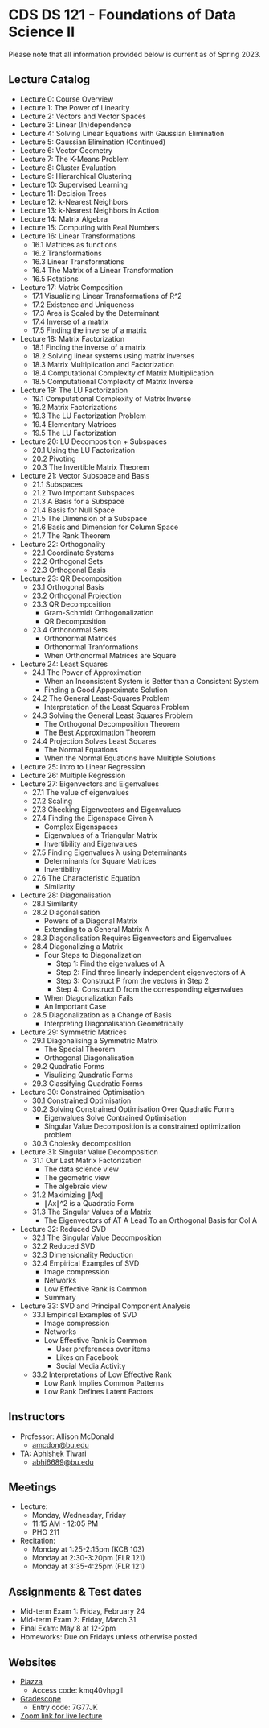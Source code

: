 # CDS DS 121 - Foundations of Data Science II

Please note that all information provided below is current as of Spring 2023.

## Lecture Catalog

- Lecture 0: Course Overview
- Lecture 1: The Power of Linearity
- Lecture 2: Vectors and Vector Spaces
- Lecture 3: Linear (In)dependence
- Lecture 4: Solving Linear Equations with Gaussian Elimination
- Lecture 5: Gaussian Elimination (Continued)
- Lecture 6: Vector Geometry
- Lecture 7: The K-Means Problem
- Lecture 8: Cluster Evaluation
- Lecture 9: Hierarchical Clustering
- Lecture 10: Supervised Learning
- Lecture 11: Decision Trees
- Lecture 12: k-Nearest Neighbors
- Lecture 13: k-Nearest Neighbors in Action
- Lecture 14: Matrix Algebra
- Lecture 15: Computing with Real Numbers
- Lecture 16: Linear Transformations
  - 16.1 Matrices as functions
  - 16.2 Transformations
  - 16.3 Linear Transformations
  - 16.4 The Matrix of a Linear Transformation
  - 16.5 Rotations
- Lecture 17: Matrix Composition
  - 17.1 Visualizing Linear Transformations of R^2
  - 17.2 Existence and Uniqueness
  - 17.3 Area is Scaled by the Determinant
  - 17.4 Inverse of a matrix
  - 17.5 Finding the inverse of a matrix
- Lecture 18: Matrix Factorization
  - 18.1 Finding the inverse of a matrix
  - 18.2 Solving linear systems using matrix inverses
  - 18.3 Matrix Multiplication and Factorization
  - 18.4 Computational Complexity of Matrix Multiplication
  - 18.5 Computational Complexity of Matrix Inverse
- Lecture 19: The LU Factorization
  - 19.1 Computational Complexity of Matrix Inverse
  - 19.2 Matrix Factorizations
  - 19.3 The LU Factorization Problem
  - 19.4 Elementary Matrices
  - 19.5 The LU Factorization
- Lecture 20: LU Decomposition + Subspaces
  - 20.1 Using the LU Factorization
  - 20.2 Pivoting
  - 20.3 The Invertible Matrix Theorem
- Lecture 21: Vector Subspace and Basis
  - 21.1 Subspaces
  - 21.2 Two Important Subspaces
  - 21.3 A Basis for a Subspace
  - 21.4 Basis for Null Space
  - 21.5 The Dimension of a Subspace
  - 21.6 Basis and Dimension for Column Space
  - 21.7 The Rank Theorem
- Lecture 22: Orthogonality
  - 22.1 Coordinate Systems
  - 22.2 Orthogonal Sets
  - 22.3 Orthogonal Basis
- Lecture 23: QR Decomposition
  - 23.1 Orthogonal Basis
  - 23.2 Orthogonal Projection
  - 23.3 QR Decomposition
    - Gram-Schmidt Orthogonalization
    - QR Decomposition
  - 23.4 Orthonormal Sets
    - Orthonormal Matrices
    - Orthonormal Tranformations
    - When Orthonormal Matrices are Square
- Lecture 24: Least Squares
  - 24.1 The Power of Approximation
    - When an Inconsistent System is Better than a Consistent System
    - Finding a Good Approximate Solution
  - 24.2 The General Least-Squares Problem
    - Interpretation of the Least Squares Problem
  - 24.3 Solving the General Least Squares Problem
    - The Orthogonal Decomposition Theorem
    - The Best Approximation Theorem
  - 24.4 Projection Solves Least Squares
    - The Normal Equations
    - When the Normal Equations have Multiple Solutions
- Lecture 25: Intro to Linear Regression
- Lecture 26: Multiple Regression
- Lecture 27: Eigenvectors and Eigenvalues
  - 27.1 The value of eigenvalues
  - 27.2 Scaling
  - 27.3 Checking Eigenvectors and Eigenvalues
  - 27.4 Finding the Eigenspace Given λ
    - Complex Eigenspaces
    - Eigenvalues of a Triangular Matrix
    - Invertibility and Eigenvalues
  - 27.5 Finding Eigenvalues λ using Determinants
    - Determinants for Square Matrices
    - Invertibility
  - 27.6 The Characteristic Equation
    - Similarity
- Lecture 28: Diagonalisation
  - 28.1 Similarity
  - 28.2 Diagonalisation
    - Powers of a Diagonal Matrix
    - Extending to a General Matrix A
  - 28.3 Diagonalisation Requires Eigenvectors and Eigenvalues
  - 28.4 Diagonalizing a Matrix
    - Four Steps to Diagonalization
      - Step 1: Find the eigenvalues of A
      - Step 2: Find three linearly independent eigenvectors of A
      - Step 3: Construct P from the vectors in Step 2
      - Step 4: Construct D from the corresponding eigenvalues
    - When Diagonalization Fails
    - An Important Case
  - 28.5 Diagonalization as a Change of Basis
    - Interpreting Diagonalisation Geometrically
- Lecture 29: Symmetric Matrices
  - 29.1 Diagonalising a Symmetric Matrix
    - The Special Theorem
    - Orthogonal Diagonalisation
  - 29.2 Quadratic Forms
    - Visulizing Quadratic Forms
  - 29.3 Classifying Quadratic Forms
- Lecture 30: Constrained Optimisation
  - 30.1 Constrained Optimisation
  - 30.2 Solving Constrained Optimisation Over Quadratic Forms
    - Eigenvalues Solve Contrained Optimisation
    - Singular Value Decomposition is a constrained optimization problem
  - 30.3 Cholesky decomposition
- Lecture 31: Singular Value Decomposition
  - 31.1 Our Last Matrix Factorization
    - The data science view
    - The geometric view
    - The algebraic view
  - 31.2 Maximizing ∥Ax∥
    - ∥Ax∥^2 is a Quadratic Form
  - 31.3 The Singular Values of a Matrix
    - The Eigenvectors of AT A Lead To an Orthogonal Basis for Col A
- Lecture 32: Reduced SVD
  - 32.1 The Singular Value Decomposition
  - 32.2 Reduced SVD
  - 32.3 Dimensionality Reduction
  - 32.4 Empirical Examples of SVD
    - Image compression
    - Networks
    - Low Effective Rank is Common
    - Summary
- Lecture 33: SVD and Principal Component Analysis
  - 33.1 Empirical Examples of SVD
    - Image compression
    - Networks
    - Low Effective Rank is Common
      - User preferences over items
      - Likes on Facebook
      - Social Media Activity
  - 33.2 Interpretations of Low Effective Rank
    - Low Rank Implies Common Patterns
    - Low Rank Defines Latent Factors

## Instructors

- Professor: Allison McDonald
  - amcdon@bu.edu
- TA: Abhishek Tiwari
  - abhi6689@bu.edu

## Meetings

- Lecture:
  - Monday, Wednesday, Friday
  - 11:15 AM - 12:05 PM
  - PHO 211
- Recitation:
  - Monday at 1:25-2:15pm (KCB 103)
  - Monday at 2:30-3:20pm (FLR 121)
  - Monday at 3:35-4:25pm (FLR 121)

## Assignments & Test dates

- Mid-term Exam 1: Friday, February 24
- Mid-term Exam 2: Friday, March 31
- Final Exam: May 8 at 12-2pm
- Homeworks: Due on Fridays unless otherwise posted

## Websites

- [Piazza](https://piazza.com/bu/spring2023/ds121/info)
  - Access code: kmq40vhpgll
- [Gradescope](https://www.gradescope.com/courses/495963)
  - Entry code: 7G77JK
- [Zoom link for live lecture](https://bostonu.zoom.us/j/91752352732?pwd=NkdvVUNpV0FHUnB5TkZaQWZ0d2ZXUT09)